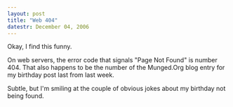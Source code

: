 ```yaml
---
layout: post
title: "Web 404"
datestr: December 04, 2006
---
```


Okay, I find this funny.

On web servers, the error code that signals "Page Not Found" is number 404.  That also happens to be the number of the Munged.Org blog entry for my birthday post last from last week.

Subtle, but I'm smiling at the couple of obvious jokes about my birthday not being found.

